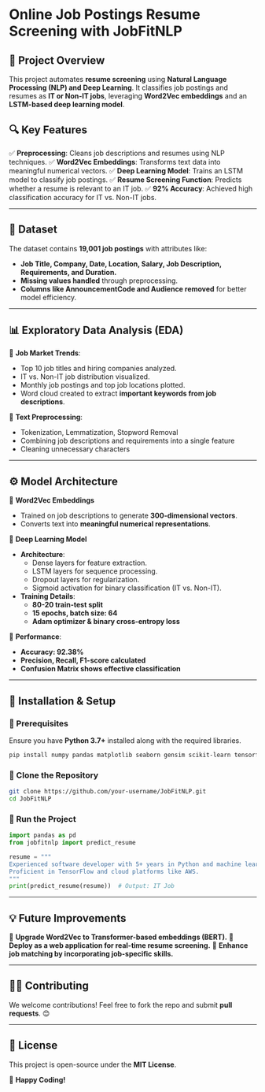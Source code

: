 # **Online Job Postings Resume Screening with JobFitNLP**

## **📌 Project Overview**
This project automates **resume screening** using **Natural Language Processing (NLP) and Deep Learning**. It classifies job postings and resumes as **IT or Non-IT jobs**, leveraging **Word2Vec embeddings** and an **LSTM-based deep learning model**.

## **🔍 Key Features**
✅ **Preprocessing**: Cleans job descriptions and resumes using NLP techniques.
✅ **Word2Vec Embeddings**: Transforms text data into meaningful numerical vectors.
✅ **Deep Learning Model**: Trains an LSTM model to classify job postings.
✅ **Resume Screening Function**: Predicts whether a resume is relevant to an IT job.
✅ **92% Accuracy**: Achieved high classification accuracy for IT vs. Non-IT jobs.

---

## **📂 Dataset**
The dataset contains **19,001 job postings** with attributes like:
- **Job Title, Company, Date, Location, Salary, Job Description, Requirements, and Duration.**
- **Missing values handled** through preprocessing.
- **Columns like AnnouncementCode and Audience removed** for better model efficiency.

---

## **📊 Exploratory Data Analysis (EDA)**
📌 **Job Market Trends**: 
- Top 10 job titles and hiring companies analyzed.
- IT vs. Non-IT job distribution visualized.
- Monthly job postings and top job locations plotted.
- Word cloud created to extract **important keywords from job descriptions**.

📌 **Text Preprocessing**:
- Tokenization, Lemmatization, Stopword Removal
- Combining job descriptions and requirements into a single feature
- Cleaning unnecessary characters

---

## **⚙️ Model Architecture**
📌 **Word2Vec Embeddings**
- Trained on job descriptions to generate **300-dimensional vectors**.
- Converts text into **meaningful numerical representations**.

📌 **Deep Learning Model**
- **Architecture**:
  - Dense layers for feature extraction.
  - LSTM layers for sequence processing.
  - Dropout layers for regularization.
  - Sigmoid activation for binary classification (IT vs. Non-IT).
- **Training Details**:
  - **80-20 train-test split**
  - **15 epochs, batch size: 64**
  - **Adam optimizer & binary cross-entropy loss**

📌 **Performance**:
- **Accuracy: 92.38%**
- **Precision, Recall, F1-score calculated**
- **Confusion Matrix shows effective classification**

---

## **🚀 Installation & Setup**
### **🔹 Prerequisites**
Ensure you have **Python 3.7+** installed along with the required libraries.

```bash
pip install numpy pandas matplotlib seaborn gensim scikit-learn tensorflow nltk wordcloud
```

### **🔹 Clone the Repository**
```bash
git clone https://github.com/your-username/JobFitNLP.git
cd JobFitNLP
```

### **🔹 Run the Project**
```python
import pandas as pd
from jobfitnlp import predict_resume

resume = """
Experienced software developer with 5+ years in Python and machine learning.
Proficient in TensorFlow and cloud platforms like AWS.
"""
print(predict_resume(resume))  # Output: IT Job
```

---

## **💡 Future Improvements**
📌 **Upgrade Word2Vec to Transformer-based embeddings (BERT).**
📌 **Deploy as a web application for real-time resume screening.**
📌 **Enhance job matching by incorporating job-specific skills.**

---

## **👨‍💻 Contributing**
We welcome contributions! Feel free to fork the repo and submit **pull requests**. 😊

---

## **📜 License**
This project is open-source under the **MIT License**.

🚀 **Happy Coding!**
